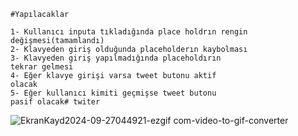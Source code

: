     #Yapılacaklar

    1- Kullanıcı inputa tıkladığında place holdrın rengin değişmesi(tamamlandı)
    2- Klavyeden giriş olduğunda placeholderın kaybolması
    3- Klavyeden giriş yapılmadığında placeholdırın 
    tekrar gelmesi
    4- Eğer klavye girişi varsa tweet butonu aktif
    olacak
    5- Eğer kullanıcı kimiti geçmişse tweet butonu 
    pasif olacak#   t w i t e r 
 
 ![EkranKayd2024-09-27044921-ezgif com-video-to-gif-converter](https://github.com/user-attachments/assets/7d16528b-9817-4042-ad0a-2e19c471f565)
